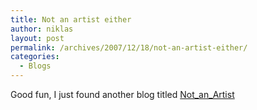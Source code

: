 ```yaml
---
title: Not an artist either
author: niklas
layout: post
permalink: /archives/2007/12/18/not-an-artist-either/
categories:
  - Blogs
---
```

Good fun, I just found another blog titled <a href="http://notanartist.pixyblog.com/" class="broken_link">Not_an_Artist</a>